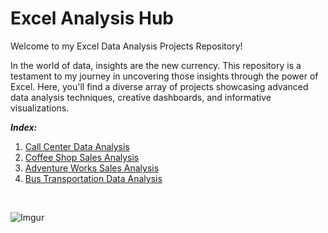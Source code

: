 # Excel Analysis Hub

Welcome to my Excel Data Analysis Projects Repository!

In the world of data, insights are the new currency. This repository is a testament to my journey in uncovering those insights through the power of Excel. Here, you'll find a diverse array of projects showcasing advanced data analysis techniques, creative dashboards, and informative visualizations.

***Index:***
1. [Call Center Data Analysis](https://github.com/sowrami2/Call-Center-Data-Analysis/blob/main/README.md)
2. [Coffee Shop Sales Analysis](https://github.com/sowrami2/Coffee-Shop-Sales-Analysis/blob/main/README.md)
3. [Adventure Works Sales Analysis](https://github.com/sowrami2/Adventure-Works-Sales-Analysis/blob/main/README.md)
4. [Bus Transportation Data Analysis](https://github.com/sowrami2/Bus-Transportation-Data-Analysis/blob/main/README.md)

<br>

![Imgur](https://i.imgur.com/ZcqnF8W.gif)
